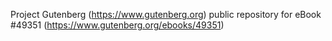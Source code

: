 Project Gutenberg (https://www.gutenberg.org) public repository for eBook #49351 (https://www.gutenberg.org/ebooks/49351)
